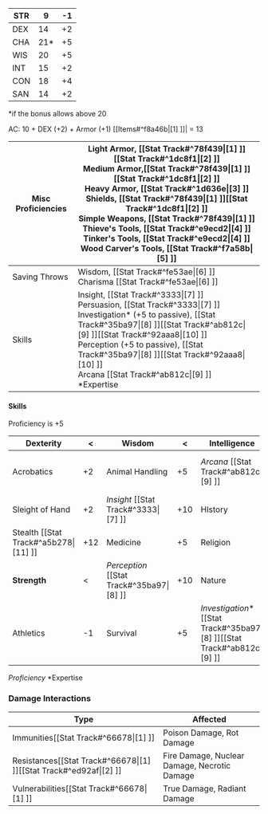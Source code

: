 
| STR | 9   | -1  |
| --- | --- | --- |
| DEX | 14  | +2  |
| CHA | 21* | +5  |
| WIS | 20  | +5  |
| INT | 15  | +2  |
| CON | 18  | +4  |
| SAN | 14  | +2  |
\*if the bonus allows above 20

AC: 10 + DEX (+2) + Armor (+1) [[Items#^f8a46b|[1] ]]| = 13

| Misc Proficiencies | Light Armor, [[Stat Track#^78f439\|[1] ]][[Stat Track#^1dc8f1\|[2] ]]<br>Medium Armor,[[Stat Track#^78f439\|[1] ]][[Stat Track#^1dc8f1\|[2] ]]<br>Heavy Armor, [[Stat Track#^1d636e\|[3] ]]<br>Shields, [[Stat Track#^78f439\|[1] ]][[Stat Track#^1dc8f1\|[2] ]]<br>Simple Weapons, [[Stat Track#^78f439\|[1] ]]<br>Thieve's Tools, [[Stat Track#^e9ecd2\|[4] ]]<br>Tinker's Tools, [[Stat Track#^e9ecd2\|[4] ]]<br>Wood Carver's Tools, [[Stat Track#^f7a58b\|[5] ]] |
| ------------------ | --------------------------------------------------------------------------------------------------------------------------------------------------------------------------------------------------------------------------------------------------------------------------------------------------------------------------------------------------------------------------------------------------------------------------------------------------------------------- |
| Saving Throws      | Wisdom, [[Stat Track#^fe53ae\|[6] ]]<br>Charisma [[Stat Track#^fe53ae\|[6] ]]                                                                                                                                                                                                                                                                                                                                                                                         |
| Skills             | Insight, [[Stat Track#^3333\|[7] ]]<br>Persuasion, [[Stat Track#^3333\|[7] ]]<br>Investigation\* (+5 to passive), [[Stat Track#^35ba97\|[8] ]][[Stat Track#^ab812c\|[9] ]][[Stat Track#^92aaa8\|[10] ]]<br>Perception (+5 to passive), [[Stat Track#^35ba97\|[8] ]][[Stat Track#^92aaa8\|[10] ]]<br>Arcana [[Stat Track#^ab812c\|[9] ]]<br>\*Expertise                                                                                                                |
#### Skills
Proficiency is +5

| Dexterity                             | <   | Wisdom                                    | <   | Intelligence                                                                | <   | Charisma                              | <   |
| ------------------------------------- | --- | ----------------------------------------- | --- | --------------------------------------------------------------------------- | --- | ------------------------------------- | --- |
| Acrobatics                            | +2  | Animal Handling                           | +5  | *Arcana* [[Stat Track#^ab812c\|[9] ]]                                       | +7  | Persuasion [[Stat Track#^3333\|[7] ]] | +5  |
| Sleight of Hand                       | +2  | *Insight* [[Stat Track#^3333\|[7] ]]      | +10 | HIstory                                                                     | +2  | Deception                             | +5  |
| Stealth [[Stat Track#^a5b278\|[11] ]] | +12 | Medicine                                  | +5  | Religion                                                                    | +2  | Intimidation                          | +5  |
| **Strength**                          | <   | *Perception* [[Stat Track#^35ba97\|[8] ]] | +10 | Nature                                                                      | +2  | Performance                           | +5  |
| Athletics                             | -1  | Survival                                  | +5  | *Investigation*\*  [[Stat Track#^35ba97\|[8] ]][[Stat Track#^ab812c\|[9] ]] | +12 |                                       |     |
*Proficiency*
\*Expertise
### Damage Interactions

| Type                                                               | Affected                                     |
| ------------------------------------------------------------------ | -------------------------------------------- |
| Immunities[[Stat Track#^66678\|[1] ]]                              | Poison Damage, Rot Damage                    |
| Resistances[[Stat Track#^66678\|[1] ]][[Stat Track#^ed92af\|[2] ]] | Fire Damage, Nuclear Damage, Necrotic Damage |
| Vulnerabilities[[Stat Track#^66678\|[1] ]]                         | True Damage, Radiant Damage                  |

